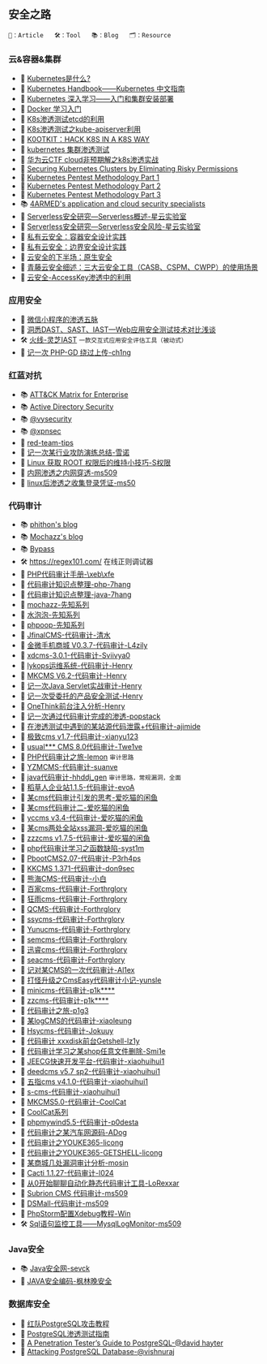 ## 安全之路
```
📄：Article   🛠：Tool   📚：Blog   🗂：Resource
```


### 云&容器&集群

- 📄 [Kubernetes是什么?](https://www.redhat.com/zh/topics/containers/what-is-kubernetes)
- 📄 [Kubernetes Handbook——Kubernetes 中文指南](https://jimmysong.io/kubernetes-handbook/)
- 📄 [Kubernetes 深入学习——入门和集群安装部署](https://www.cnblogs.com/chiangchou/p/k8s-1.html)
- 📄 [Docker 学习入门](https://www.cnblogs.com/chiangchou/p/docker.html)
- 📄 [K8s渗透测试etcd的利用](https://www.cdxy.me/?p=827)
- 📄 [K8s渗透测试之kube-apiserver利用](https://xz.aliyun.com/t/9031)
- 📄 [K0OTKIT：HACK K8S IN A K8S WAY](http://blog.nsfocus.net/k0otkithack-k8s-in-a-k8s-way/)
- 📄 [kubernetes 集群渗透测试](https://blog.riskivy.com/kubernetes-%E9%9B%86%E7%BE%A4%E6%B8%97%E9%80%8F%E6%B5%8B%E8%AF%95/)
- 📄 [华为云CTF cloud非预期解之k8s渗透实战](https://annevi.cn/2020/12/21/华为云ctf-cloud非预期解之k8s渗透实战)
- 📄 [Securing Kubernetes Clusters by Eliminating Risky Permissions](https://www.cyberark.com/resources/threat-research-blog/securing-kubernetes-clusters-by-eliminating-risky-permissions)
- 📄 [Kubernetes Pentest Methodology Part 1](https://www.cyberark.com/resources/threat-research-blog/kubernetes-pentest-methodology-part-1)
- 📄 [Kubernetes Pentest Methodology Part 2](https://www.cyberark.com/resources/threat-research-blog/kubernetes-pentest-methodology-part-2)
- 📄 [Kubernetes Pentest Methodology Part 3](https://securityboulevard.com/2019/11/kubernetes-pentest-methodology-part-3/)
- 📚 [4ARMED's application and cloud security specialists](https://www.4armed.com/blog/)
- 📄 [Serverless安全研究—Serverless概述-星云实验室](https://mp.weixin.qq.com/s?__biz=MzIyODYzNTU2OA==&mid=2247488567&idx=1&sn=6bd22d362c85cc801b7b3588ceca3635&scene=21#wechat_redirect)
- 📄 [Serverless安全研究—Serverless安全风险-星云实验室](https://mp.weixin.qq.com/s/rbS0_42RBiFu8UFFQW4kew) 
- 📄 [私有云安全：容器安全设计实践](https://www.freebuf.com/articles/container/254307.html)
- 📄 [私有云安全：边界安全设计实践](https://mp.weixin.qq.com/s?__biz=MzUzNDYxOTA1NA==&mid=2247507208&idx=4&sn=6dedb3007c372c76c107ac2a02de2ad8)
- 📄 [云安全的下半场：原生安全](https://mp.weixin.qq.com/s?__biz=MzIyODYzNTU2OA==&mid=2247488987&idx=1&sn=4a46e66c27d1335bd629e01a99e69561)
- 📄 [青藤云安全细述：三大云安全工具（CASB、CSPM、CWPP）的使用场景](https://www.secpulse.com/archives/120010.html)
- 📄 [云安全-AccessKey渗透中的利用](https://www.cnblogs.com/hookjoy/p/12764917.html)
### 应用安全
- 📄 [微信小程序的渗透五脉](https://www.hackinn.com/index.php/archives/672/)
- 📄 [洞悉DAST、SAST、IAST—Web应用安全测试技术对比浅谈](https://www.aqniu.com/learn/46910.html)
- 🛠 [火线-灵芝IAST](https://hxsecurity.github.io/DongTaiDoc/#/) `一款交互式应用安全评估工具（被动式）`
- 📄 [记一次 PHP-GD 绕过上传-ch1ng](https://www.ch1ng.com/blog/229.html)
### 红蓝对抗
- 📚 [ATT&CK Matrix for Enterprise](https://adsecurity.org/)
- 📚 [Active Directory Security](https://adsecurity.org/)
- 📚 [@vysecurity](https://vincentyiu.com/)
- 📚 [@xpnsec](https://blog.xpnsec.com/)
- 📄 [red-team-tips](https://vincentyiu.com/red-team-tips)
- 📄 [记一次某行业攻防演练总结-雪诺](https://mp.weixin.qq.com/s/8SYob2S45Eg94nhfvvUPGQ)
- 📄 [Linux 获取 ROOT 权限后的维持小技巧-S权限](https://www.ch1ng.com/blog/196.html)
- 📄 [内网渗透之内网穿透-ms509](https://www.ms509.com/2020/06/17/Intranet-penetration/)
- 📄 [linux后渗透之收集登录凭证-ms50](https://www.ms509.com/2020/06/17/Collect-login-credentials/)

### 代码审计
- 📚 [phithon's blog](https://www.leavesongs.com/)
- 📚 [Mochazz's blog](https://mochazz.github.io/categories/%E4%BB%A3%E7%A0%81%E5%AE%A1%E8%AE%A1/)
- 📚 [Bypass](https://www.cnblogs.com/xiaozi/category/822203.html)
- 🛠 https://regex101.com/ 在线正则调试器
- 📄 [PHP代码审计手册-\xeb\xfe](https://mp.weixin.qq.com/s/ZaCSOB1R3nRCwMQd_xSbrQ)
- 📄 [代码审计知识点整理-php-7hang](https://github.com/7hang/--php)
- 📄 [代码审计知识点整理-java-7hang](https://github.com/7hang/--Java)
- 📄 [mochazz-先知系列](https://xz.aliyun.com/u/2395)
- 📄 [水泡泡-先知系列](https://xz.aliyun.com/u/8030)
- 📄 [phpoop-先知系列](https://xz.aliyun.com/u/4205)
- 📄 [JfinalCMS-代码审计-清水](https://xz.aliyun.com/t/8695)
- 📄 [金微手机商城 V0.3.7-代码审计-L4zily](https://xz.aliyun.com/t/9114)
- 📄 [xdcms-3.0.1-代码审计-Sviivya0](https://xz.aliyun.com/t/9272)
- 📄 [lykops运维系统-代码审计-Henry](https://xz.aliyun.com/t/9195)
- 📄 [MKCMS V6.2-代码审计-Henry](https://xz.aliyun.com/t/7580)
- 📄 [记一次Java Servlet实战审计-Henry](https://xz.aliyun.com/t/9153)
- 📄 [记一次受委托的产品安全测试-Henry](https://xz.aliyun.com/t/8477)
- 📄 [OneThink前台注入分析-Henry](https://xz.aliyun.com/t/8081)
- 📄 [记一次通过代码审计完成的渗透-popstack](https://xz.aliyun.com/t/8664)
- 📄 [在渗透测试中遇到的某站源代码泄露+代码审计-ajimide](https://xz.aliyun.com/t/8334)
- 📄 [极致cms v1.7-代码审计-xianyu123](https://xz.aliyun.com/t/8104)
- 📄 [usual*** CMS 8.0代码审计-Twe1ve](https://xz.aliyun.com/t/8100)
- 📄 [PHP代码审计之旅-lemon](https://xz.aliyun.com/t/7992)  `审计思路`
- 📄 [YZMCMS-代码审计-suanve](https://xz.aliyun.com/t/7985)
- 📄 [java代码审计-hhddj_gen](https://xz.aliyun.com/t/7945) `审计思路，常规漏洞，全面`
- 📄 [稻草人企业站1.1.5-代码审计-evoA](https://xz.aliyun.com/t/5231)
- 📄 [某cms代码审计引发的思考-爱吃猫的闲鱼](https://xz.aliyun.com/t/7775)
- 📄 [某cms代码审计二-爱吃猫的闲鱼](https://xz.aliyun.com/t/7861)
- 📄 [yccms v3.4-代码审计-爱吃猫的闲鱼](https://xz.aliyun.com/t/7748)
- 📄 [某cms两处全站xss漏洞-爱吃猫的闲鱼](https://xz.aliyun.com/t/7381)
- 📄 [zzzcms v1.7.5-代码审计-爱吃猫的闲鱼](https://xz.aliyun.com/t/7239)
- 📄 [php代码审计学习之函数缺陷-syst1m](https://xz.aliyun.com/t/7765)
- 📄 [PbootCMS2.07-代码审计-P3rh4ps](https://xz.aliyun.com/t/7744)
- 📄 [KKCMS 1.371-代码审计-don9sec](https://mp.weixin.qq.com/s/onmcyGZFFZ0wz7jJiG-qDA) 
- 📄 [熊海CMS-代码审计-小白](https://xz.aliyun.com/t/7629)
- 📄 [百家cms-代码审计-Forthrglory](https://xz.aliyun.com/t/7542)
- 📄 [狂雨cms-代码审计-Forthrglory](https://xz.aliyun.com/t/7486)
- 📄 [QCMS-代码审计-Forthrglory](https://xz.aliyun.com/t/7269)
- 📄 [ssycms-代码审计-Forthrglory](https://xz.aliyun.com/t/7227)
- 📄 [Yunucms-代码审计-Forthrglory](https://xz.aliyun.com/t/7178)
- 📄 [semcms-代码审计-Forthrglory](https://xz.aliyun.com/t/7122)
- 📄 [迅睿cms-代码审计-Forthrglory](https://xz.aliyun.com/t/7016)
- 📄 [seacms-代码审计-Forthrglory](https://xz.aliyun.com/t/6780)
- 📄 [记对某CMS的一次代码审计-Al1ex](https://xz.aliyun.com/t/7476)
- 📄 [打怪升级之CmsEasy代码审计小记-yunsle](https://xz.aliyun.com/u/10697)
- 📄 [minicms-代码审计-p1k****](https://xz.aliyun.com/t/6968)
- 📄 [zzcms-代码审计-p1k****](https://xz.aliyun.com/t/7006)
- 📄 [代码审计之旅-p1g3](https://xz.aliyun.com/t/5877)
- 📄 [某logCMS的代码审计-xiaoleung](https://xz.aliyun.com/t/6861)
- 📄 [Hsycms-代码审计-Jokuuy](https://xz.aliyun.com/t/5770)
- 📄 [代码审计 xxxdisk前台Getshell-lz1y](https://xz.aliyun.com/t/5594)
- 📄 [代码审计学习之某shop任意文件删除-Smi1e](https://xz.aliyun.com/u/10503)
- 📄 [JEECG快速开发平台-代码审计-xiaohuihui1](https://xz.aliyun.com/t/4405)
- 📄 [deedcms v5.7 sp2-代码审计-xiaohuihui1](https://xz.aliyun.com/t/4150)
- 📄 [五指cms v4.1.0-代码审计-xiaohuihui1](https://xz.aliyun.com/t/3966)
- 📄 [s-cms-代码审计-xiaohuihui1](https://xz.aliyun.com/t/3614)
- 📄 [MKCMS5.0-代码审计-CoolCat](https://xz.aliyun.com/t/4189)
- 📄 [CoolCat系列](https://xz.aliyun.com/u/12470)
- 📄 [phpmywind5.5-代码审计-p0desta](https://xz.aliyun.com/t/3730)
- 📄 [代码审计之某汽车网源码-ADog](https://xz.aliyun.com/t/2730)
- 📄 [代码审计之YOUKE365-licong](https://xz.aliyun.com/t/2561)
- 📄 [代码审计之YOUKE365-GETSHELL-licong](https://xz.aliyun.com/t/2579)
- 📄 [某商城几处漏洞审计分析-mosin](https://xz.aliyun.com/t/1827)
- 📄 [Cacti 1.1.27-代码审计-l024](https://xz.aliyun.com/t/1592)
- 📄 [从0开始聊聊自动化静态代码审计工具-LoRexxar](https://paper.seebug.org/1339/)
- 📄 [Subrion CMS 代码审计-ms509](https://www.ms509.com/2020/03/27/Subrion-Cms-Code-Audit/)
- 📄 [DSMall-代码审计-ms509](https://www.ms509.com/2020/06/29/Dsmall-Code-Audit/)
- 📄 [PhpStorm配置Xdebug教程-Win](https://segmentfault.com/a/1190000018961750)
- 🛠 [Sql语句监控工具——MysqlLogMonitor-ms509](https://github.com/J0hnWalker/MysqlMonitor)

### Java安全
- 📚 [Java安全网-sevck](https://javasec.cn/) 
- 📄 [JAVA安全编码-枫林晚安全](https://mp.weixin.qq.com/s/p0SZN87PilFHUmENas6QEg)
### 数据库安全
- 📄 [红队PostgreSQL攻击教程](https://www.4hou.com/posts/QOyM)
- 📄 [PostgreSQL渗透测试指南](https://www.anquanke.com/post/id/86468)
- 📄 [A Penetration Tester’s Guide to PostgreSQL-@david hayter](https://medium.com/@cryptocracker99/a-penetration-testers-guide-to-postgresql-d78954921ee9)
- 📄 [Attacking PostgreSQL Database-@vishnuraj](https://medium.com/@vishnu0002/attacking-postgresql-database-834a9a3471bc)
